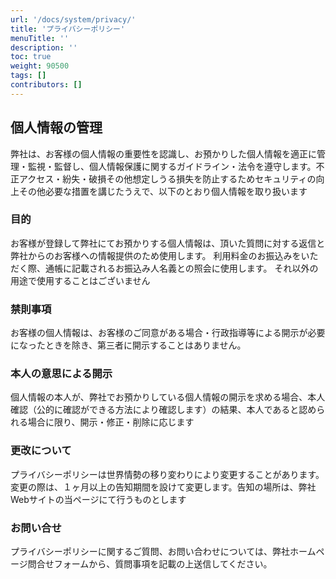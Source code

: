 ```yaml
---
url: '/docs/system/privacy/'
title: 'プライバシーポリシー'
menuTitle: ''
description: ''
toc: true
weight: 90500
tags: []
contributors: []
---
```


## 個人情報の管理

弊社は、お客様の個人情報の重要性を認識し、お預かりした個人情報を適正に管理・監視・監督し、個人情報保護に関するガイドライン・法令を遵守します。不正アクセス・紛失・破損その他想定しうる損失を防止するためセキュリティの向上その他必要な措置を講じたうえで、以下のとおり個人情報を取り扱います

### 目的

お客様が登録して弊社にてお預かりする個人情報は、頂いた質問に対する返信と弊社からのお客様への情報提供のため使用します。
利用料金のお振込みをいただく際、通帳に記載されるお振込み人名義との照会に使用します。
それ以外の用途で使用することはございません

### 禁則事項

お客様の個人情報は、お客様のご同意がある場合・行政指導等による開示が必要になったときを除き、第三者に開示することはありません。

### 本人の意思による開示

個人情報の本人が、弊社でお預かりしている個人情報の開示を求める場合、本人確認（公的に確認ができる方法により確認します）の結果、本人であると認められる場合に限り、開示・修正・削除に応じます

### 更改について

プライバシーポリシーは世界情勢の移り変わりにより変更することがあります。変更の際は、１ヶ月以上の告知期間を設けて変更します。告知の場所は、弊社Webサイトの当ページにて行うものとします

### お問い合せ

プライバシーポリシーに関するご質問、お問い合わせについては、弊社ホームページ問合せフォームから、質問事項を記載の上送信してください。
